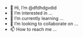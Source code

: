 - 👋 Hi, I’m @dfdhdgvdid
- 👀 I’m interested in ...
- 🌱 I’m currently learning ...
- 💞️ I’m looking to collaborate on ...
- 📫 How to reach me ...

<!---
dfdhdgvdid/dfdhdgvdid is a ✨ special ✨ repository because its `README.md` (this file) appears on your GitHub profile.
You can click the Preview link to take a look at your changes.
--->
